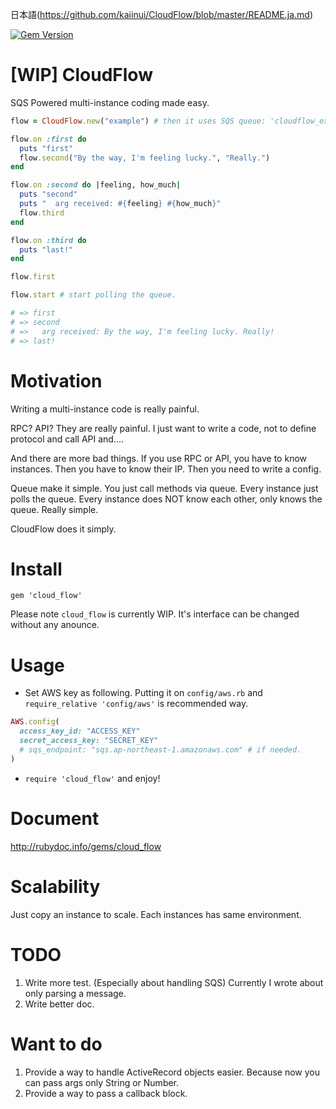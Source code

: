日本語(https://github.com/kaiinui/CloudFlow/blob/master/README.ja.md)

[![Gem Version](https://badge.fury.io/rb/cloud_flow.svg)](http://badge.fury.io/rb/cloud_flow)

[WIP] CloudFlow
=========

SQS Powered multi-instance coding made easy.

```ruby
flow = CloudFlow.new("example") # then it uses SQS queue: 'cloudflow_example'

flow.on :first do
  puts "first"
  flow.second("By the way, I'm feeling lucky.", "Really.")
end

flow.on :second do |feeling, how_much|
  puts "second"
  puts "  arg received: #{feeling} #{how_much}"
  flow.third
end

flow.on :third do
  puts "last!"
end

flow.first

flow.start # start polling the queue.

# => first 
# => second
# =>   arg received: By the way, I'm feeling lucky. Really!
# => last!
```

Motivation
=========

Writing a multi-instance code is really painful.

RPC? API? They are really painful. I just want to write a code, not to define protocol and call API and....

And there are more bad things. If you use RPC or API, you have to know instances. Then you have to know their IP. Then you need to write a config.

Queue make it simple. 
You just call methods via queue.
Every instance just polls the queue.
Every instance does NOT know each other, only knows the queue.
Really simple.

CloudFlow does it simply.

Install
=========

`gem 'cloud_flow'`

Please note `cloud_flow` is currently WIP.
It's interface can be changed without any anounce.

Usage
=========

- Set AWS key as following. Putting it on `config/aws.rb` and `require_relative 'config/aws'` is recommended way.

```ruby
AWS.config(
  access_key_id: "ACCESS_KEY"
  secret_access_key: "SECRET_KEY"
  # sqs_endpoint: "sqs.ap-northeast-1.amazonaws.com" # if needed.
)
```

- `require 'cloud_flow'` and enjoy!


Document
=========

http://rubydoc.info/gems/cloud_flow

Scalability
=========

Just copy an instance to scale. Each instances has same environment.

TODO
=========
1. Write more test. (Especially about handling SQS) Currently I wrote about only parsing a message. 
2. Write better doc.

Want to do
========
1. Provide a way to handle ActiveRecord objects easier. Because now you can pass args only String or Number.
2. Provide a way to pass a callback block.

